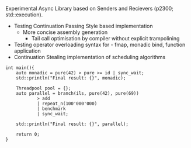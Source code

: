 Experimental Async Library based on Senders and Recievers (p2300; std::execution).
  - Testing Continuation Passing Style based implementation
  	- More concise assembly generation
     	- Tail call optimisation by compiler without explicit trampolining
  - Testing operator overloading syntax for
    	- fmap, monadic bind, function application
  - Continuation Stealing implementation of scheduling algorithms

```
int main(){
	auto monadic = pure(42) > pure >= id | sync_wait;
	std::println("Final result: {}", monadic);

	Threadpool pool = {};
	auto parallel = branch(ils, pure(42), pure(69)) 
			> add
			| repeat_n(100'000'000) 
			| benchmark 
			| sync_wait;

	std::println("Final result: {}", parallel);

	return 0;
}
```

